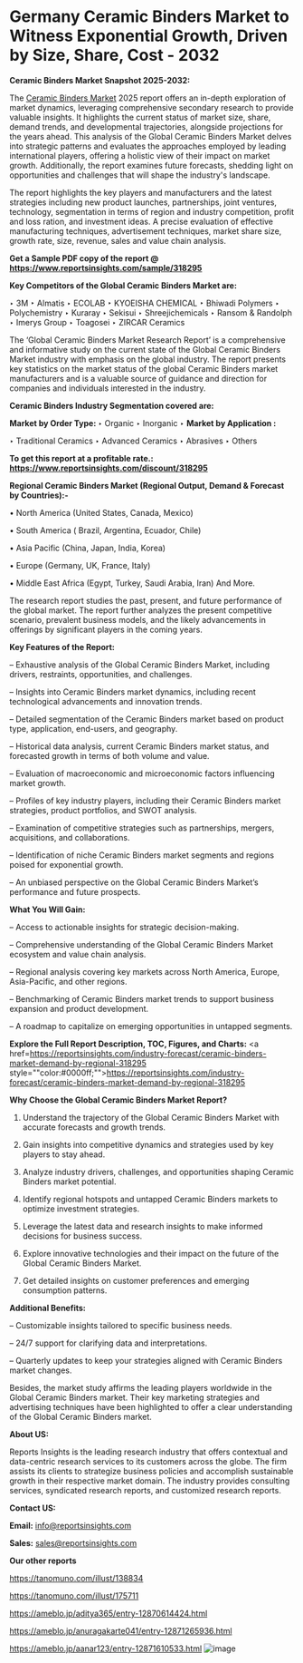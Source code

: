 # Germany Ceramic Binders Market to Witness Exponential Growth, Driven by Size, Share, Cost - 2032

<strong>Ceramic Binders Market Snapshot 2025-2032:</strong>

The <a href=https://www.reportsinsights.com/sample/318295>Ceramic Binders Market</a> 2025 report offers an in-depth exploration of market dynamics, leveraging comprehensive secondary research to provide valuable insights. It highlights the current status of market size, share, demand trends, and developmental trajectories, alongside projections for the years ahead. This analysis of the Global Ceramic Binders Market delves into strategic patterns and evaluates the approaches employed by leading international players, offering a holistic view of their impact on market growth. Additionally, the report examines future forecasts, shedding light on opportunities and challenges that will shape the industry's landscape.

The report highlights the key players and manufacturers and the latest strategies including new product launches, partnerships, joint ventures, technology, segmentation in terms of region and industry competition, profit and loss ration, and investment ideas. A precise evaluation of effective manufacturing techniques, advertisement techniques, market share size, growth rate, size, revenue, sales and value chain analysis.

<strong>Get a Sample PDF copy of the report @ <a href=https://www.reportsinsights.com/sample/318295 style=color:#0000ff;>https://www.reportsinsights.com/sample/318295</a></strong>

<strong>Key Competitors of the Global Ceramic Binders Market are:</strong>

‣ 3M
‣ Almatis
‣ ECOLAB
‣ KYOEISHA CHEMICAL
‣ Bhiwadi Polymers
‣ Polychemistry
‣ Kuraray
‣ Sekisui
‣ Shreejichemicals
‣ Ransom & Randolph
‣ Imerys Group
‣ Toagosei
‣ ZIRCAR Ceramics

The ‘Global Ceramic Binders Market Research Report’ is a comprehensive and informative study on the current state of the Global Ceramic Binders Market industry with emphasis on the global industry. The report presents key statistics on the market status of the global Ceramic Binders market manufacturers and is a valuable source of guidance and direction for companies and individuals interested in the industry.

<strong>Ceramic Binders Industry Segmentation covered are:</strong>

<strong>Market by Order Type: </strong>
‣ Organic
‣ Inorganic
‣ 
<strong>Market by Application :</strong>

‣ Traditional Ceramics
‣ Advanced Ceramics
‣ Abrasives
‣ Others

<strong>To get this report at a profitable rate.: <a href=https://www.reportsinsights.com/discount/318295 style=color:#0000ff;>https://www.reportsinsights.com/discount/318295</a></strong>

<strong>Regional Ceramic Binders Market (Regional Output, Demand &amp; Forecast by Countries):-</strong>

• North America (United States, Canada, Mexico)

• South America ( Brazil, Argentina, Ecuador, Chile)

• Asia Pacific (China, Japan, India, Korea)

• Europe (Germany, UK, France, Italy)

• Middle East Africa (Egypt, Turkey, Saudi Arabia, Iran) And More.

The research report studies the past, present, and future performance of the global market. The report further analyzes the present competitive scenario, prevalent business models, and the likely advancements in offerings by significant players in the coming years.

<strong>Key Features of the Report:</strong>

– Exhaustive analysis of the Global Ceramic Binders Market, including drivers, restraints, opportunities, and challenges.

– Insights into Ceramic Binders market dynamics, including recent technological advancements and innovation trends.

– Detailed segmentation of the Ceramic Binders market based on product type, application, end-users, and geography.

– Historical data analysis, current Ceramic Binders market status, and forecasted growth in terms of both volume and value.

– Evaluation of macroeconomic and microeconomic factors influencing market growth.

– Profiles of key industry players, including their Ceramic Binders market strategies, product portfolios, and SWOT analysis.

– Examination of competitive strategies such as partnerships, mergers, acquisitions, and collaborations.

– Identification of niche Ceramic Binders market segments and regions poised for exponential growth.

– An unbiased perspective on the Global Ceramic Binders Market’s performance and future prospects.

<strong>What You Will Gain:</strong>

– Access to actionable insights for strategic decision-making.

– Comprehensive understanding of the Global Ceramic Binders Market ecosystem and value chain analysis.

– Regional analysis covering key markets across North America, Europe, Asia-Pacific, and other regions.

– Benchmarking of Ceramic Binders market trends to support business expansion and product development.

– A roadmap to capitalize on emerging opportunities in untapped segments.

<strong>Explore the Full Report Description, TOC, Figures, and Charts:</strong>
<a href=https://reportsinsights.com/industry-forecast/ceramic-binders-market-demand-by-regional-318295 style=""color:#0000ff;"">https://reportsinsights.com/industry-forecast/ceramic-binders-market-demand-by-regional-318295</a>

<strong>Why Choose the Global Ceramic Binders Market Report?</strong>

1. Understand the trajectory of the Global Ceramic Binders Market with accurate forecasts and growth trends.

2. Gain insights into competitive dynamics and strategies used by key players to stay ahead.

3. Analyze industry drivers, challenges, and opportunities shaping Ceramic Binders market potential.

4. Identify regional hotspots and untapped Ceramic Binders markets to optimize investment strategies.

5. Leverage the latest data and research insights to make informed decisions for business success.

6. Explore innovative technologies and their impact on the future of the Global Ceramic Binders Market.

7. Get detailed insights on customer preferences and emerging consumption patterns.

<strong>Additional Benefits:</strong>

– Customizable insights tailored to specific business needs.

– 24/7 support for clarifying data and interpretations.

– Quarterly updates to keep your strategies aligned with Ceramic Binders market changes.

Besides, the market study affirms the leading players worldwide in the Global Ceramic Binders market. Their key marketing strategies and advertising techniques have been highlighted to offer a clear understanding of the Global Ceramic Binders market.

<strong><strong>About US</strong>:</strong>

Reports Insights is the leading research industry that offers contextual and data-centric research services to its customers across the globe. The firm assists its clients to strategize business policies and accomplish sustainable growth in their respective market domain. The industry provides consulting services, syndicated research reports, and customized research reports.

<strong>Contact US:</strong>

<p class=><b>Email:</b> <a href=mailto:info@reportsinsights.com>info@reportsinsights.com</a></p>
<p class=><b>Sales:</b> <a href=mailto:sales@reportsinsights.com>sales@reportsinsights.com</a></p>

<strong>Our other reports</strong>

<a href=https://tanomuno.com/illust/138834>https://tanomuno.com/illust/138834</a>

<a href=https://tanomuno.com/illust/175711>https://tanomuno.com/illust/175711</a>

<a href=https://ameblo.jp/aditya365/entry-12870614424.html>https://ameblo.jp/aditya365/entry-12870614424.html</a>

<a href=https://ameblo.jp/anuragakarte041/entry-12871265936.html>https://ameblo.jp/anuragakarte041/entry-12871265936.html</a>

<a href=https://ameblo.jp/aanar123/entry-12871610533.html>https://ameblo.jp/aanar123/entry-12871610533.html</a>
![image](https://github.com/user-attachments/assets/12e58fde-cd56-4e69-b27b-6aa8806b5539)
